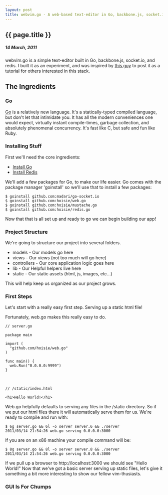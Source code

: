 ```yaml
---
layout: post
title: webvim.go - A web-based text-editor in Go, backbone.js, socket.io, and redis
---
```


{{ page.title }}
----------------

##### 14 March, 2011


webvim.go is a simple text-editor built in Go, backbone.js, socket.io, and redis.  I built it as an experiment, and was inspired by [this guy](http://fzysqr.com/2011/02/28/nodechat-js-using-node-js-backbone-js-socket-io-and-redis-to-make-a-real-time-chat-app/) to post it as a tutorial for others interested in this stack.

## The Ingredients

### Go

[Go](http://golang.org/) is a relatively new language.  It's a statically-typed compiled language, but don't let that intimidate you. It has all the modern conveniences one would expect, virtually instant compile-times, garbage collection, and absolutely phenomenal concurrency. It's fast like C, but safe and fun like Ruby.


### Installing Stuff

First we'll need the core ingredients:

 * [Install Go](http://golang.org/doc/install.html)
 * [Install Redis](http://redis.io/download)

We'll add a few packages for Go, to make our life easier.  Go comes with the package manager 'goinstall' so we'll use that to install a few packages:

    $ goinstall github.com:madari/go-socket.io
    $ goinstall github.com:hoisie/web.go
    $ goinstall github.com:hoisie/mustache.go
    $ goinstall github.com:hoisie/redis.go

Now that that is all set up and ready to go we can begin building our app!


### Project Structure

We're going to structure our project into several folders.

  * models      - Our models go here
  * views       - Our views (not too much will go here)
  * controllers - Our core application logic goes here
  * lib         - Our Helpful helpers live here
  * static      - Our static assets (html, js, images, etc...)

This will help keep us organized as our project grows.


### First Steps

Let's start with a really easy first step.  Serving up a static html file!

Fortunately, web.go makes this really easy to do.

    // server.go

    package main

    import (
      "github.com/hoisie/web.go"
    )

    func main() {
      web.Run("0.0.0.0:9999")
    }

&nbsp;

    // /static/index.html

    <h1>Hello World!</h1>

Web.go helpfully defaults to serving any files in the /static directory. So if we put our html files there it will automatically serve them for us.
We're ready to compile and run with:

    $ 6g server.go && 6l -o server server.6 && ./server
    2011/03/14 21:54:26 web.go serving 0.0.0.0:3000

If you are on an x86 machine your compile command will be:

    $ 8g server.go && 8l -o server server.8 && ./server
    2011/03/14 21:54:26 web.go serving 0.0.0.0:3000

If we pull up a browser to http://localhost:3000 we should see "Hello World!"  Now that we've got a basic server serving up static files, let's give it something a bit more interesting to show our fellow vim-thusiasts.


### GUI Is For Chumps



